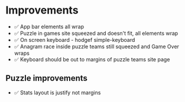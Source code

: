 Improvements
============

- ✅ App bar elements all wrap
- ✅ Puzzle in games site squeezed and doesn't fit, all elements wrap
- ✅ On screen keyboard - hodgef simple-keyboard
- ✅ Anagram race inside puzzle teams still squeezed and Game Over wraps
- ✅ Keyboard should be out to margins of puzzle teams site page

Puzzle improvements
-------------------

- ✅ Stats layout is justify not margins


